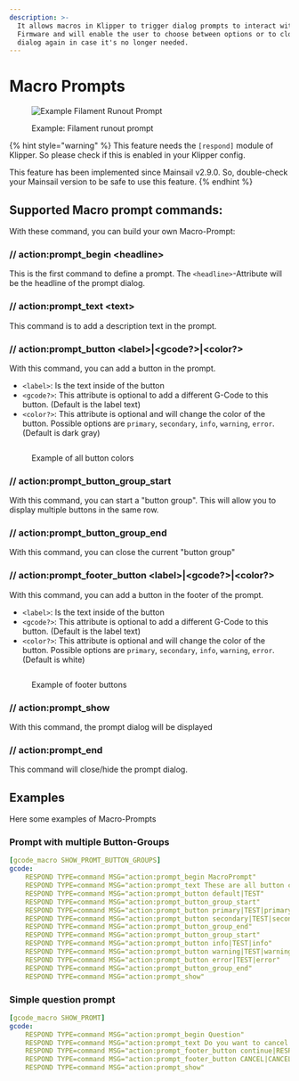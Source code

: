 ```yaml
---
description: >-
  It allows macros in Klipper to trigger dialog prompts to interact with the
  Firmware and will enable the user to choose between options or to close the
  dialog again in case it's no longer needed.
---
```


# Macro Prompts

<figure><img src="../../.gitbook/assets/image (43).png" alt="Example Filament Runout Prompt"><figcaption><p>Example: Filament runout prompt</p></figcaption></figure>

{% hint style="warning" %}
This feature needs the `[respond]` module of Klipper. So please check if this is enabled in your Klipper config.

This feature has been implemented since Mainsail v2.9.0. So, double-check your Mainsail version to be safe to use this feature.
{% endhint %}

## Supported Macro prompt commands:

With these command, you can build your own Macro-Prompt:

### // action:prompt\_begin \<headline>

This is the first command to define a prompt. The `<headline>`-Attribute will be the headline of the prompt dialog.

### // action:prompt\_text \<text>

This command is to add a description text in the prompt.

### // action:prompt\_button \<label>|\<gcode?>|\<color?>

With this command, you can add a button in the prompt.

* `<label>`: Is the text inside of the button
* `<gcode?>`: This attribute is optional to add a different G-Code to this button. (Default is the label text)
* `<color?>`: This attribute is optional and will change the color of the button. Possible options are `primary`, `secondary`, `info`, `warning`, `error`. (Default is dark gray)

<figure><img src="../../.gitbook/assets/image (44).png" alt=""><figcaption><p>Example of all button colors</p></figcaption></figure>

### // action:prompt\_button\_group\_start

With this command, you can start a "button group". This will allow you to display multiple buttons in the same row.

### // action:prompt\_button\_group\_end

With this command, you can close the current "button group"

### // action:prompt\_footer\_button \<label>|\<gcode?>|\<color?>

With this command, you can add a button in the footer of the prompt.

* `<label>`: Is the text inside of the button
* `<gcode?>`: This attribute is optional to add a different G-Code to this button. (Default is the label text)
* `<color?>`: This attribute is optional and will change the color of the button. Possible options are `primary`, `secondary`, `info`, `warning`, `error`. (Default is white)

<figure><img src="../../.gitbook/assets/image (45).png" alt=""><figcaption><p>Example of footer buttons</p></figcaption></figure>

### // action:prompt\_show

With this command, the prompt dialog will be displayed

### // action:prompt\_end

This command will close/hide the prompt dialog.

## Examples

Here some examples of Macro-Prompts

### Prompt with multiple Button-Groups

```yaml
[gcode_macro SHOW_PROMT_BUTTON_GROUPS]
gcode:
    RESPOND TYPE=command MSG="action:prompt_begin MacroPrompt"
    RESPOND TYPE=command MSG="action:prompt_text These are all button colors"
    RESPOND TYPE=command MSG="action:prompt_button default|TEST"
    RESPOND TYPE=command MSG="action:prompt_button_group_start"
    RESPOND TYPE=command MSG="action:prompt_button primary|TEST|primary"
    RESPOND TYPE=command MSG="action:prompt_button secondary|TEST|secondary"
    RESPOND TYPE=command MSG="action:prompt_button_group_end"
    RESPOND TYPE=command MSG="action:prompt_button_group_start"
    RESPOND TYPE=command MSG="action:prompt_button info|TEST|info"
    RESPOND TYPE=command MSG="action:prompt_button warning|TEST|warning"
    RESPOND TYPE=command MSG="action:prompt_button error|TEST|error"
    RESPOND TYPE=command MSG="action:prompt_button_group_end"
    RESPOND TYPE=command MSG="action:prompt_show"
```

### Simple question prompt

```yaml
[gcode_macro SHOW_PROMT]
gcode:
    RESPOND TYPE=command MSG="action:prompt_begin Question"
    RESPOND TYPE=command MSG="action:prompt_text Do you want to cancel the print?"
    RESPOND TYPE=command MSG="action:prompt_footer_button continue|RESPOND TYPE=command MSG=action:prompt_end"
    RESPOND TYPE=command MSG="action:prompt_footer_button CANCEL|CANCEL_PRINT|error"
    RESPOND TYPE=command MSG="action:prompt_show"
```
